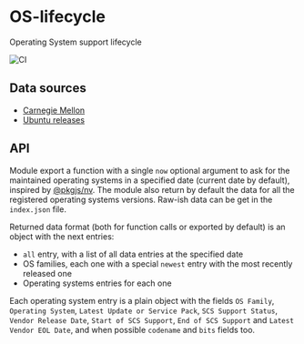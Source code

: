 # OS-lifecycle

Operating System support lifecycle

![CI](https://github.com/projectlint/OS-lifecycle/workflows/CI/badge.svg)

## Data sources

- [Carnegie Mellon](https://computing.cs.cmu.edu/desktop/os-lifecycle.html)
- [Ubuntu releases](https://wiki.ubuntu.com/Releases)

## API

Module export a function with a single `now` optional argument to ask for the
maintained operating systems in a specified date (current date by default),
inspired by [@pkgjs/nv](https://github.com/pkgjs/nv). The module also return by
default the data for all the registered operating systems versions. Raw-ish
data can be get in the `index.json` file.

Returned data format (both for function calls or exported by default) is an
object with the next entries:

- `all` entry, with a list of all data entries at the specified date
- OS families, each one with a special `newest` entry with the most recently
  released one
- Operating systems entries for each one

Each operating system entry is a plain object with the fields `OS Family`,
`Operating System`, `Latest Update or Service Pack`, `SCS Support Status`,
`Vendor Release Date`, `Start of SCS Support`, `End of SCS Support` and
`Latest Vendor EOL Date`, and when possible `codename` and `bits` fields too.
